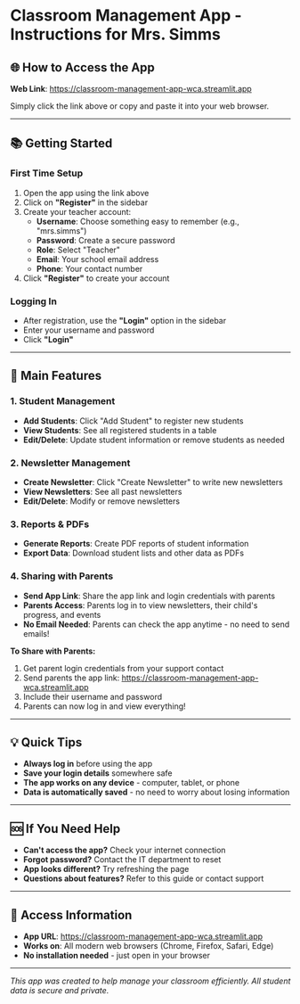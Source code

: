 # Classroom Management App - Instructions for Mrs. Simms

## 🌐 **How to Access the App**

**Web Link**: https://classroom-management-app-wca.streamlit.app

Simply click the link above or copy and paste it into your web browser.

---

## 📚 **Getting Started**

### **First Time Setup**
1. Open the app using the link above
2. Click on **"Register"** in the sidebar
3. Create your teacher account:
   - **Username**: Choose something easy to remember (e.g., "mrs.simms")
   - **Password**: Create a secure password
   - **Role**: Select "Teacher"
   - **Email**: Your school email address
   - **Phone**: Your contact number
4. Click **"Register"** to create your account

### **Logging In**
- After registration, use the **"Login"** option in the sidebar
- Enter your username and password
- Click **"Login"**

---

## 🎯 **Main Features**

### **1. Student Management**
- **Add Students**: Click "Add Student" to register new students
- **View Students**: See all registered students in a table
- **Edit/Delete**: Update student information or remove students as needed

### **2. Newsletter Management**
- **Create Newsletter**: Click "Create Newsletter" to write new newsletters
- **View Newsletters**: See all past newsletters
- **Edit/Delete**: Modify or remove newsletters

### **3. Reports & PDFs**
- **Generate Reports**: Create PDF reports of student information
- **Export Data**: Download student lists and other data as PDFs

### **4. Sharing with Parents**
- **Send App Link**: Share the app link and login credentials with parents
- **Parents Access**: Parents log in to view newsletters, their child's progress, and events
- **No Email Needed**: Parents can check the app anytime - no need to send emails!

**To Share with Parents:**
1. Get parent login credentials from your support contact
2. Send parents the app link: https://classroom-management-app-wca.streamlit.app
3. Include their username and password
4. Parents can now log in and view everything!

---

## 💡 **Quick Tips**

- **Always log in** before using the app
- **Save your login details** somewhere safe
- **The app works on any device** - computer, tablet, or phone
- **Data is automatically saved** - no need to worry about losing information

---

## 🆘 **If You Need Help**

- **Can't access the app?** Check your internet connection
- **Forgot password?** Contact the IT department to reset
- **App looks different?** Try refreshing the page
- **Questions about features?** Refer to this guide or contact support

---

## 📱 **Access Information**

- **App URL**: https://classroom-management-app-wca.streamlit.app
- **Works on**: All modern web browsers (Chrome, Firefox, Safari, Edge)
- **No installation needed** - just open in your browser

---

*This app was created to help manage your classroom efficiently. All student data is secure and private.*
